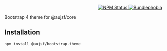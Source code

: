 <p align="right">
  <a href="https://www.npmjs.com/package/@aujsf/bootstrap-theme">
    <img alt="NPM Status" src="https://img.shields.io/npm/v/@aujsf/bootstrap-theme.svg?style=flat">
  </a>
  <a href="https://bundlephobia.com/result?p=@aujsf/bootstrap-theme">
    <img alt="Bundlephobia" src="https://img.shields.io/bundlephobia/minzip/@aujsf/bootstrap-theme">
  </a>
</p>

Bootstrap 4 theme for @aujsf/core

## Installation

`npm install @aujsf/bootstrap-theme`
